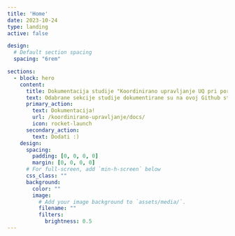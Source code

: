 ```yaml
---
title: 'Home'
date: 2023-10-24
type: landing
active: false

design:
  # Default section spacing
  spacing: "6rem"

sections:
  - block: hero
    content:
      title: Dokumentacija studije "Koordinirano upravljanje UQ pri poremećaju"
      text: Odabrane sekcije studije dokumentirane su na ovoj Github stranici.
      primary_action:
        text: Dokumentacija!
        url: /koordinirano-upravljanje/docs/
        icon: rocket-launch
      secondary_action:
        text: Dodati :)
    design:
      spacing:
        padding: [0, 0, 0, 0]
        margin: [0, 0, 0, 0]
      # For full-screen, add `min-h-screen` below
      css_class: ""
      background:
        color: ""
        image:
          # Add your image background to `assets/media/`.
          filename: ""
          filters:
            brightness: 0.5
---
```

